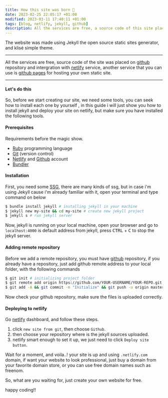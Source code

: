 ```yaml
---
title: How this site was born 👶
date: 2023-02-25 22:05:17 +01:00
modified: 2023-03-11 17:40:11 +01:00
tags: [blog, netlify, jekyll, github]
description: All the services are free, a source code of this site placed on github repository and intergration with netlify service, another service that you can use is github page for hosting your own static site.
---
```


The website was made using Jekyll the open source static sites generator, and klisé simple theme.
<hr>

All the services are free, source code of the site was placed on [github](https://github.com/piharpi/mahendrata.now.sh) repository and intergration with [netlify](https://netlify.com) service, another service that you can use is [github pages](https://pages.github.com/) for hosting your own static site.

<hr>

#### Let's do this

So, before we start creating our site, we need some tools, you can seek how to install each one by yourself , in this guide i will just show you how to install jekyll and deploy your site on  netlify, but make sure you have installed the following tools.

#### Prerequisites

Requirements before the magic show.

- [Ruby](https://www.ruby-lang.org/en/downloads/) programming language
- [Git](https://git-scm.com) (version control)
- [Netlify](https://netlify.com) and [Github](https://github.com) account
- [Bundler](https://bundler.io)

#### Installation

First, you need some [SSG](https://www.staticgen.com/), there are many kinds of ssg, but in case i'm using Jekyll cause i'm already familiar with it, open your terminal and type command on below

```bash
$ bundle install jekyll # installing jekyll in your machine
$ jekyll new my-site && cd my-site # create new jekyll project
$ jekyll s # run jekyll server
```

Now, jekyll is running on your local machine, open your browser and go to `localhost:4000` is default address from jekyll, press <kbd>CTRL</kbd> + <kbd>C</kbd> to stop the jekyll server.

#### Adding remote repository

Before we add a remote repository, you must have [github](https://github.com/new) repository, if you already have a repository, just add github remote address to your local folder, with the following commands

```bash
$ git init # initializing project folder
$ git remote add origin https://github.com/YOUR-USERNAME/YOUR-REPO.git # change UPPERCASE with your own!
$ git add -A && git commit -m "Initialize" && git push -u origin master # push code to github
```

Now check your github repository, make sure the files is uploaded correctly.

#### Deploying to netlify

Go [netlify](https://netlify.com) dashboard, and follow these steps.

1. click `new site from git`, then choose `Github`.
2. then choose your repository where is the jekyll sources uploaded.
3. netlify smart enough to set it up, we just need to click `Deploy site button`.

Wait for a moment, and voila..! your site is up and using `.netlify.com` domain, if want your  website to look professional, just buy a domain from your favorite domain store, or you can use free domain names such as freenom.

So, what are you waiting for, just create your own website for free.

happy coding!!
